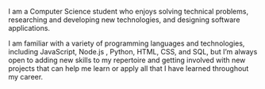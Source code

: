 I am a Computer Science student who enjoys solving technical problems, researching and developing new technologies, and designing software applications. 

I am familiar with a variety of programming languages and technologies, including JavaScript, Node.js , Python, HTML, CSS, and SQL, but I’m always open to adding new skills to my repertoire and getting involved with new projects that can help me learn or apply all that I have learned throughout my career.
